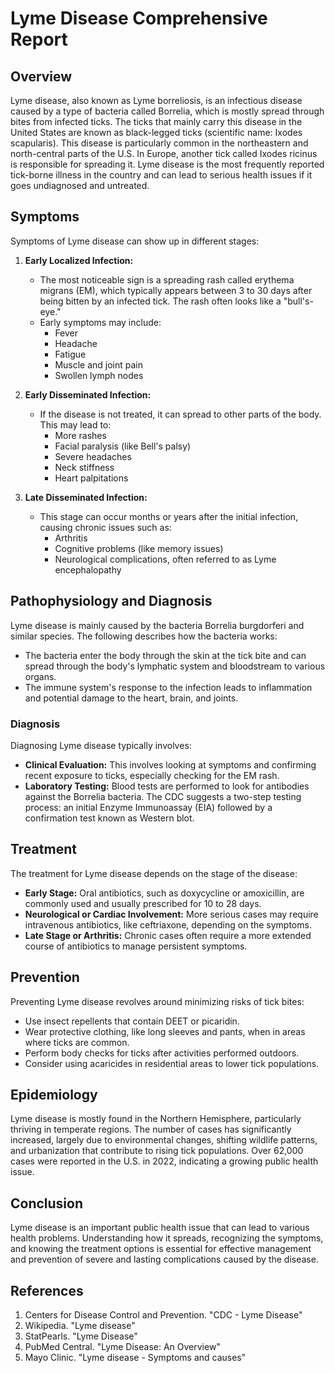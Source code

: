 # Lyme Disease Comprehensive Report

## Overview
Lyme disease, also known as Lyme borreliosis, is an infectious disease caused by a type of bacteria called Borrelia, which is mostly spread through bites from infected ticks. The ticks that mainly carry this disease in the United States are known as black-legged ticks (scientific name: Ixodes scapularis). This disease is particularly common in the northeastern and north-central parts of the U.S. In Europe, another tick called Ixodes ricinus is responsible for spreading it. Lyme disease is the most frequently reported tick-borne illness in the country and can lead to serious health issues if it goes undiagnosed and untreated.

## Symptoms
Symptoms of Lyme disease can show up in different stages:

1. **Early Localized Infection:**
   - The most noticeable sign is a spreading rash called erythema migrans (EM), which typically appears between 3 to 30 days after being bitten by an infected tick. The rash often looks like a "bull's-eye."
   - Early symptoms may include:
     - Fever
     - Headache
     - Fatigue
     - Muscle and joint pain
     - Swollen lymph nodes

2. **Early Disseminated Infection:**
   - If the disease is not treated, it can spread to other parts of the body. This may lead to:
     - More rashes
     - Facial paralysis (like Bell's palsy)
     - Severe headaches
     - Neck stiffness
     - Heart palpitations

3. **Late Disseminated Infection:**
   - This stage can occur months or years after the initial infection, causing chronic issues such as:
     - Arthritis
     - Cognitive problems (like memory issues)
     - Neurological complications, often referred to as Lyme encephalopathy

## Pathophysiology and Diagnosis
Lyme disease is mainly caused by the bacteria Borrelia burgdorferi and similar species. The following describes how the bacteria works:
- The bacteria enter the body through the skin at the tick bite and can spread through the body's lymphatic system and bloodstream to various organs.
- The immune system's response to the infection leads to inflammation and potential damage to the heart, brain, and joints.

### Diagnosis
Diagnosing Lyme disease typically involves:
- **Clinical Evaluation:** This involves looking at symptoms and confirming recent exposure to ticks, especially checking for the EM rash.
- **Laboratory Testing:** Blood tests are performed to look for antibodies against the Borrelia bacteria. The CDC suggests a two-step testing process: an initial Enzyme Immunoassay (EIA) followed by a confirmation test known as Western blot.

## Treatment
The treatment for Lyme disease depends on the stage of the disease:
- **Early Stage:** Oral antibiotics, such as doxycycline or amoxicillin, are commonly used and usually prescribed for 10 to 28 days.
- **Neurological or Cardiac Involvement:** More serious cases may require intravenous antibiotics, like ceftriaxone, depending on the symptoms.
- **Late Stage or Arthritis:** Chronic cases often require a more extended course of antibiotics to manage persistent symptoms.

## Prevention
Preventing Lyme disease revolves around minimizing risks of tick bites:
- Use insect repellents that contain DEET or picaridin.
- Wear protective clothing, like long sleeves and pants, when in areas where ticks are common.
- Perform body checks for ticks after activities performed outdoors.
- Consider using acaricides in residential areas to lower tick populations.

## Epidemiology
Lyme disease is mostly found in the Northern Hemisphere, particularly thriving in temperate regions. The number of cases has significantly increased, largely due to environmental changes, shifting wildlife patterns, and urbanization that contribute to rising tick populations. Over 62,000 cases were reported in the U.S. in 2022, indicating a growing public health issue.

## Conclusion
Lyme disease is an important public health issue that can lead to various health problems. Understanding how it spreads, recognizing the symptoms, and knowing the treatment options is essential for effective management and prevention of severe and lasting complications caused by the disease.

## References
1. Centers for Disease Control and Prevention. "CDC - Lyme Disease"
2. Wikipedia. "Lyme disease"
3. StatPearls. "Lyme Disease"
4. PubMed Central. "Lyme Disease: An Overview"
5. Mayo Clinic. "Lyme disease - Symptoms and causes"
